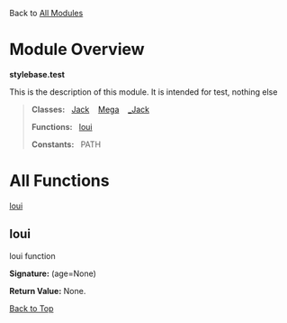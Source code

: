 Back to [All Modules](https://github.com/pyrustic/stylebase/blob/master/docs/modules/README.md#readme)

# Module Overview

**stylebase.test**
 
This is the description of this module. It is intended for test, nothing else

> **Classes:** &nbsp; [Jack](https://github.com/pyrustic/stylebase/blob/master/docs/modules/content/stylebase.test/content/classes/Jack.md#class-jack) &nbsp;&nbsp; [Mega](https://github.com/pyrustic/stylebase/blob/master/docs/modules/content/stylebase.test/content/classes/Mega.md#class-mega) &nbsp;&nbsp; [\_Jack](https://github.com/pyrustic/stylebase/blob/master/docs/modules/content/stylebase.test/content/classes/_Jack.md#class-_jack)
>
> **Functions:** &nbsp; [loui](#loui)
>
> **Constants:** &nbsp; PATH

# All Functions
[loui](#loui)

## loui
loui function



**Signature:** (age=None)





**Return Value:** None.

[Back to Top](#module-overview)


